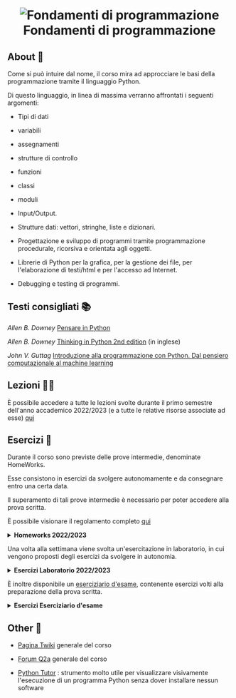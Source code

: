 # <p align=center> ![Fondamenti di programmazione](https://www.python.org/static/community_logos/python-logo-generic.svg) <br> Fondamenti di programmazione </p>

## About 🔎

Come si può intuire dal nome, il corso mira ad approcciare le basi della programmazione tramite il linguaggio Python.

Di questo linguaggio, in linea di massima verranno affrontati i seguenti argomenti:

- Tipi di dati

- variabili

- assegnamenti

- strutture di controllo

- funzioni

- classi

- moduli

- Input/Output. 

- Strutture dati: vettori, stringhe, liste e dizionari.

- Progettazione e sviluppo di programmi tramite programmazione procedurale, ricorsiva e orientata agli oggetti.

- Librerie di Python per la grafica, per la gestione dei file, per l'elaborazione di testi/html e per l'accesso ad Internet.

- Debugging e testing di programmi.

## Testi consigliati 📚

*Allen B. Downey* [Pensare in Python](https://github.com/AllenDowney/ThinkPythonItalian/raw/master/thinkpython_italian.pdf)

*Allen B. Downey* [Thinking in Python 2nd edition](https://greenteapress.com/wp/think-python-2e/) (in inglese)

*John V. Guttag* [Introduzione alla programmazione con Python. Dal pensiero computazionale al machine learning](https://www.egeaonline.it/ita/catalogo/risultato-ricerca.aspx?Testo=guttag)


## Lezioni 👨‍🏫

È possibile accedere a tutte le lezioni svolte durante il primo semestre dell'anno accademico 2022/2023 (e a tutte le relative risorse associate ad esse) [qui](https://twiki.di.uniroma1.it/twiki/view/Programmazione1/AA22_23/DiarioDelleLezioni-CanaleAL)

## Esercizi 📝

Durante il corso sono previste delle prove intermedie, denominate HomeWorks.

Esse consistono in esercizi da svolgere autonomamente e da consegnare entro una certa data.

Il superamento di tali prove intermedie è necessario per poter accedere alla prova scritta.

È possibile visionare il regolamento completo [qui](https://q2a.di.uniroma1.it/regole-fp-22-23)

<details closed>
    <summary> <strong> Homeworks 2022/2023 </strong> </summary>

- <details closed>
    <summary> Homework 2 </summary>

    - [program.py](https://github.com/FedVlogger17/Uni-Notes/blob/main/Primo%20Anno/Primo%20Semestre/Fondamenti%20di%20programmazione/HomeWorks%202022-2023/HomeWork_2/program01.py)
    - [Descrizione Algoritmo](https://github.com/FedVlogger17/Uni-Notes/blob/main/Primo%20Anno/Primo%20Semestre/Fondamenti%20di%20programmazione/HomeWorks%202022-2023/HomeWork_2/algoritmo.txt)

    </details>

- <details closed>
    <summary> Homework 4 </summary>

    - [program.py](https://github.com/FedVlogger17/Uni-Notes/blob/main/Primo%20Anno/Primo%20Semestre/Fondamenti%20di%20programmazione/HomeWorks%202022-2023/HomeWork_4/program01.py)
    - [Descrizione Algoritmo](https://github.com/FedVlogger17/Uni-Notes/blob/main/Primo%20Anno/Primo%20Semestre/Fondamenti%20di%20programmazione/HomeWorks%202022-2023/HomeWork_4/algorithm.txt)

    </details>

- <details closed>
    <summary> Homework 6 </summary>

    - [program.py](https://github.com/FedVlogger17/Uni-Notes/blob/main/Primo%20Anno/Primo%20Semestre/Fondamenti%20di%20programmazione/HomeWorks%202022-2023/HomeWork_6/program01.py)
    - [Descrizione Algoritmo](https://github.com/FedVlogger17/Uni-Notes/blob/main/Primo%20Anno/Primo%20Semestre/Fondamenti%20di%20programmazione/HomeWorks%202022-2023/HomeWork_6/algorithm.txt)

    </details>

- <details closed>
    <summary> Homework 8 </summary>

    - [program.py](https://github.com/FedVlogger17/Uni-Notes/blob/main/Primo%20Anno/Primo%20Semestre/Fondamenti%20di%20programmazione/HomeWorks%202022-2023/Homework_8/program01.py)
    - [Descrizione Algoritmo](https://github.com/FedVlogger17/Uni-Notes/blob/main/Primo%20Anno/Primo%20Semestre/Fondamenti%20di%20programmazione/HomeWorks%202022-2023/Homework_8/algorithm.txt)

    </details>

</details>

Una volta alla settimana viene svolta un'esercitazione in laboratorio, in cui vengono proposti degli esercizi da svolgere in autonomia.

<details closed>
    <summary> <strong> Esercizi Laboratorio 2022/2023 </strong></summary>

- [5 Ottobre 2022](https://github.com/FedVlogger17/Uni-Notes/blob/main/Primo%20Anno/Primo%20Semestre/Fondamenti%20di%20programmazione/Esercizi%20Laboratorio/Esercizi%205%20Ottobre%202022.py)

- [12 Ottobre 2022](https://github.com/FedVlogger17/Uni-Notes/blob/main/Primo%20Anno/Primo%20Semestre/Fondamenti%20di%20programmazione/Esercizi%20Laboratorio/Esercizi%2012%20Ottobre%202022.py)

- [18 Ottobre 2022](https://github.com/FedVlogger17/Uni-Notes/blob/main/Primo%20Anno/Primo%20Semestre/Fondamenti%20di%20programmazione/Esercizi%20Laboratorio/Esercizi%2018%20Ottobre%202022.py)

- [26 Ottobre 2022](https://github.com/FedVlogger17/Uni-Notes/blob/main/Primo%20Anno/Primo%20Semestre/Fondamenti%20di%20programmazione/Esercizi%20Laboratorio/Esercizi%2026%20Ottobre%202022.py)

- [2 Novembre 2022](https://github.com/FedVlogger17/Uni-Notes/blob/main/Primo%20Anno/Primo%20Semestre/Fondamenti%20di%20programmazione/Esercizi%20Laboratorio/Esercizi%202%20Novembre%202022.py)

- [9 Novembre 2022](https://github.com/FedVlogger17/Uni-Notes/blob/main/Primo%20Anno/Primo%20Semestre/Fondamenti%20di%20programmazione/Esercizi%20Laboratorio/Esercizi%209%20Novembre%202022/Esercizi%209%20Novembre%202022.py)

- [16 Novembre 2022](https://github.com/FedVlogger17/Uni-Notes/blob/main/Primo%20Anno/Primo%20Semestre/Fondamenti%20di%20programmazione/Esercizi%20Laboratorio/Esercizi%2016%20Novembre%202022/esercizi08.py)

</details>

È inoltre disponibile un [eserciziario d'esame](https://q2a.di.uniroma1.it/assets/eserciziario-python/it/script/), contenente esercizi volti alla preparazione della prova scritta.
<details closed>
    <summary> <strong> Esercizi Eserciziario d'esame </strong> </summary>

- [Simulazione d'esame 20 Dicembre 2022](https://github.com/FedVlogger17/Uni-Notes/blob/main/Primo%20Anno/Primo%20Semestre/Fondamenti%20di%20programmazione/Esercizi%20Esame/Simulazione%20Esame%2020%20Dicembre%202022/program.py)

- <details closed>
    <summary> Esercizio 26 </summary>

    - [Program.py](https://github.com/FedVlogger17/Uni-Notes/blob/main/Primo%20Anno/Primo%20Semestre/Fondamenti%20di%20programmazione/Esercizi%20preparazione%20Esame/26/program.py)

    </details>

- <details closed>
    <summary> Esercizio 27 </summary>

    - [Program.py](https://github.com/FedVlogger17/Uni-Notes/blob/main/Primo%20Anno/Primo%20Semestre/Fondamenti%20di%20programmazione/Esercizi%20preparazione%20Esame/27/program.py)

    </details>

- <details closed>
    <summary> Esercizio 28 </summary>

    - [Program.py](https://github.com/FedVlogger17/Uni-Notes/blob/main/Primo%20Anno/Primo%20Semestre/Fondamenti%20di%20programmazione/Esercizi%20preparazione%20Esame/28/program.py)

    </details>

- <details closed>
    <summary> Esercizio 30 </summary>

    - [Program.py](https://github.com/FedVlogger17/Uni-Notes/blob/main/Primo%20Anno/Primo%20Semestre/Fondamenti%20di%20programmazione/Esercizi%20preparazione%20Esame/30/program.py)

    </details>

- <details closed>

    <summary> Esercizio 48 </summary>

    - [Program.py](https://github.com/FedVlogger17/Uni-Notes/blob/main/Primo%20Anno/Primo%20Semestre/Fondamenti%20di%20programmazioneEsercizi%20preparazione%20Esame/48/program.py)

    </details>

- <details closed>
    <summary> Esercizio 66 </summary>

    - [Program.py](https://github.com/FedVlogger17/Uni-Notes/blob/main/Primo%20Anno/Primo%20Semestre/Fondamenti%20di%20programmazione/Esercizi%20preparazione%20Esame/66/program.py)

    </details>

- <details closed>
    <summary> Esercizio 67 </summary>

    - [Program.py](https://github.com/FedVlogger17/Uni-Notes/blob/main/Primo%20Anno/Primo%20Semestre/Fondamenti%20di%20programmazione/Esercizi%20preparazione%20Esame/67/program.py)

    </details>

- <details closed>
    <summary> Esercizio 79 </summary>

    - [Program.py](https://github.com/FedVlogger17/Uni-Notes/blob/main/Primo%20Anno/Primo%20Semestre/Fondamenti%20di%20programmazione/Esercizi%20preparazione%20Esame/79/program.py)

    </details>

- <details closed>
    <summary> Esercizio 80 </summary>

    - [Program.py](https://github.com/FedVlogger17/Uni-Notes/blob/main/Primo%20Anno/Primo%20Semestre/Fondamenti%20di%20programmazione/Esercizi%20preparazione%20Esame/80/program.py)

    </details>

</details>

## Other 🔗

- [Pagina Twiki](https://twiki.di.uniroma1.it/twiki/view/Programmazione1/AA22_23/WebHome) generale del corso

- [Forum Q2a](https://q2a.di.uniroma1.it/) generale del corso

- [Python Tutor](http://pythontutor.com/) : strumento molto utile per visualizzare visivamente l'esecuzione di un programma Python senza dover installare nessun software
